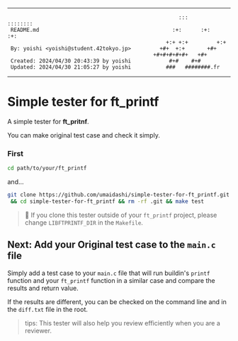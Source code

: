 ********************************************************************************
                                                                                
                                                          :::      ::::::::     
     README.md                                          :+:      :+:    :+:     
                                                      +:+ +:+         +:+       
     By: yoishi <yoishi@student.42tokyo.jp>         +#+  +:+       +#+          
                                                  +#+#+#+#+#+   +#+             
     Created: 2024/04/30 20:43:39 by yoishi            #+#    #+#               
     Updated: 2024/04/30 21:05:27 by yoishi           ###   ########.fr         
                                                                                
********************************************************************************

# Simple tester for ft_printf

A simple tester for **ft_pritnf**.

You can make original test case and check it simply.

### First

```bash
cd path/to/your/ft_printf
```

and...

```bash
git clone https://github.com/umaidashi/simple-tester-for-ft_printf.git \
 && cd simple-tester-for-ft_printf && rm -rf .git && make test
```

> 🚨 If you clone this tester outside of your `ft_printf` project, please change `LIBFTPRINTF_DIR` in the `Makefile`.

## Next: Add your **Original** test case to the `main.c` file

Simply add a test case to your `main.c` file that will run buildin's `printf` function and your `ft_printf` function in a similar case and compare the results and return value.

If the results are different, you can be checked on the command line and in the `diff.txt` file in the root.

> tips: This tester will also help you review efficiently when you are a reviewer.
